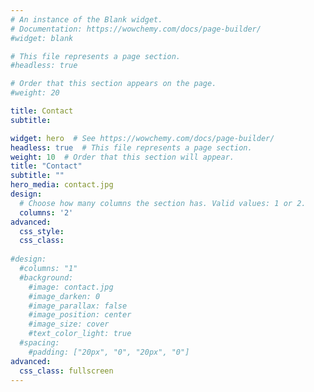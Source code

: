 ```yaml
---
# An instance of the Blank widget.
# Documentation: https://wowchemy.com/docs/page-builder/
#widget: blank

# This file represents a page section.
#headless: true

# Order that this section appears on the page.
#weight: 20

title: Contact
subtitle:

widget: hero  # See https://wowchemy.com/docs/page-builder/
headless: true  # This file represents a page section.
weight: 10  # Order that this section will appear.
title: "Contact"
subtitle: ""
hero_media: contact.jpg
design:
  # Choose how many columns the section has. Valid values: 1 or 2.
  columns: '2'
advanced:
  css_style:
  css_class:
  
#design:
  #columns: "1"
  #background:
    #image: contact.jpg
    #image_darken: 0
    #image_parallax: false
    #image_position: center
    #image_size: cover
    #text_color_light: true
  #spacing:
    #padding: ["20px", "0", "20px", "0"]
advanced:
  css_class: fullscreen
---
```

